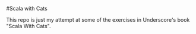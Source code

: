 #Scala with Cats

This repo is just my attempt at some of the exercises in Underscore's book "Scala With Cats". 

